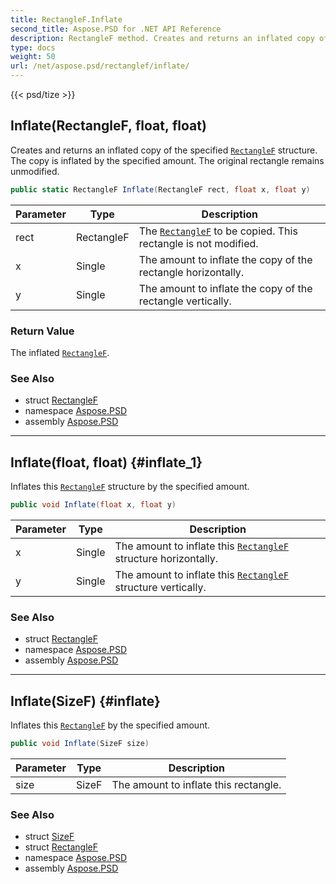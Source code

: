 ```yaml
---
title: RectangleF.Inflate
second_title: Aspose.PSD for .NET API Reference
description: RectangleF method. Creates and returns an inflated copy of the specified RectangleF structure. The copy is inflated by the specified amount. The original rectangle remains unmodified
type: docs
weight: 50
url: /net/aspose.psd/rectanglef/inflate/
---
```

{{< psd/tize >}}
## Inflate(RectangleF, float, float)

Creates and returns an inflated copy of the specified [`RectangleF`](../) structure. The copy is inflated by the specified amount. The original rectangle remains unmodified.

```csharp
public static RectangleF Inflate(RectangleF rect, float x, float y)
```

| Parameter | Type | Description |
| --- | --- | --- |
| rect | RectangleF | The [`RectangleF`](../) to be copied. This rectangle is not modified. |
| x | Single | The amount to inflate the copy of the rectangle horizontally. |
| y | Single | The amount to inflate the copy of the rectangle vertically. |

### Return Value

The inflated [`RectangleF`](../).

### See Also

* struct [RectangleF](../)
* namespace [Aspose.PSD](../../../aspose.psd/)
* assembly [Aspose.PSD](../../../)

---

## Inflate(float, float) {#inflate_1}

Inflates this [`RectangleF`](../) structure by the specified amount.

```csharp
public void Inflate(float x, float y)
```

| Parameter | Type | Description |
| --- | --- | --- |
| x | Single | The amount to inflate this [`RectangleF`](../) structure horizontally. |
| y | Single | The amount to inflate this [`RectangleF`](../) structure vertically. |

### See Also

* struct [RectangleF](../)
* namespace [Aspose.PSD](../../../aspose.psd/)
* assembly [Aspose.PSD](../../../)

---

## Inflate(SizeF) {#inflate}

Inflates this [`RectangleF`](../) by the specified amount.

```csharp
public void Inflate(SizeF size)
```

| Parameter | Type | Description |
| --- | --- | --- |
| size | SizeF | The amount to inflate this rectangle. |

### See Also

* struct [SizeF](../../sizef/)
* struct [RectangleF](../)
* namespace [Aspose.PSD](../../../aspose.psd/)
* assembly [Aspose.PSD](../../../)


